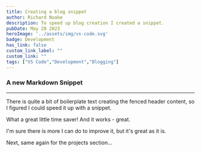 ```yaml
---
title: Creating a blog snippet
author: Richard Noake
description: To speed up blog creation I created a snippet.
pubDate: May 28 2023
heroImage: '../assets/img/vs-code.svg'
badge: Development
has_link: false
custom_link_label: ""
custom_link: ""
tags: ["VS Code","Development","Blogging"]
---
```



### A new Markdown Snippet

---
There is quite a bit of boilerplate text creating the fenced header content, so I figured I could speed it up with a snippet.

What a great little time saver!
And it works - great.

I'm sure there is more I can do to improve it, but it's great as it is.

Next, same again for the projects section...
